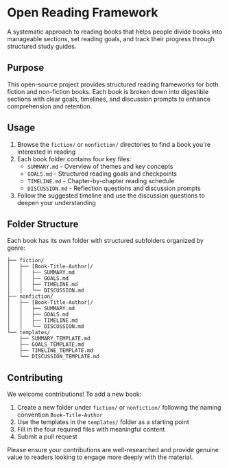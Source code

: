 
# Open Reading Framework

A systematic approach to reading books that helps people divide books into manageable sections, set reading goals, and track their progress through structured study guides.

## Purpose

This open-source project provides structured reading frameworks for both fiction and non-fiction books. Each book is broken down into digestible sections with clear goals, timelines, and discussion prompts to enhance comprehension and retention.

## Usage

1. Browse the `fiction/` or `nonfiction/` directories to find a book you're interested in reading
2. Each book folder contains four key files:
   - `SUMMARY.md` - Overview of themes and key concepts
   - `GOALS.md` - Structured reading goals and checkpoints  
   - `TIMELINE.md` - Chapter-by-chapter reading schedule
   - `DISCUSSION.md` - Reflection questions and discussion prompts
3. Follow the suggested timeline and use the discussion questions to deepen your understanding

## Folder Structure

Each book has its own folder with structured subfolders organized by genre:

```
├── fiction/
│   ├── [Book-Title-Author]/
│   │   ├── SUMMARY.md
│   │   ├── GOALS.md  
│   │   ├── TIMELINE.md
│   │   └── DISCUSSION.md
├── nonfiction/
│   ├── [Book-Title-Author]/
│   │   ├── SUMMARY.md
│   │   ├── GOALS.md
│   │   ├── TIMELINE.md  
│   │   └── DISCUSSION.md
└── templates/
    ├── SUMMARY_TEMPLATE.md
    ├── GOALS_TEMPLATE.md
    ├── TIMELINE_TEMPLATE.md
    └── DISCUSSION_TEMPLATE.md
```

## Contributing

We welcome contributions! To add a new book:

1. Create a new folder under `fiction/` or `nonfiction/` following the naming convention `Book-Title-Author`
2. Use the templates in the `templates/` folder as a starting point
3. Fill in the four required files with meaningful content
4. Submit a pull request

Please ensure your contributions are well-researched and provide genuine value to readers looking to engage more deeply with the material. 

